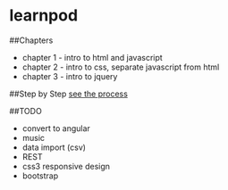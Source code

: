 # learnpod
##Chapters
+ chapter 1 - intro to html and javascript
+ chapter 2 - intro to css, separate javascript from html
+ chapter 3 - intro to jquery

##Step by Step
[see the process](https://github.com/ntno/learnpod/commits/master "individual commits")

##TODO
+ convert to angular
+ music
+ data import (csv)
+ REST
+ css3 responsive design
+ bootstrap 
